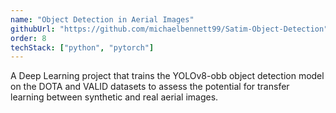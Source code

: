 ```yaml
---
name: "Object Detection in Aerial Images"
githubUrl: "https://github.com/michaelbennett99/Satim-Object-Detection"
order: 8
techStack: ["python", "pytorch"]
---
```


A Deep Learning project that trains the YOLOv8-obb object detection model on
the DOTA and VALID datasets to assess the potential for transfer learning
between synthetic and real aerial images.
